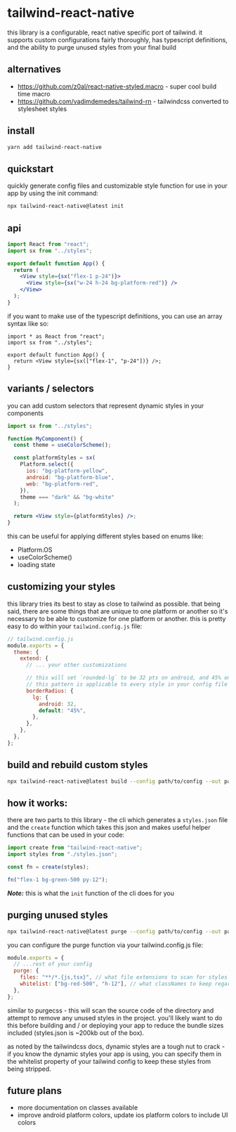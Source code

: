 # tailwind-react-native

this library is a configurable, react native specific port of tailwind. it supports custom configurations fairly thoroughly, has typescript definitions, and the ability to purge unused styles from your final build

## alternatives

- https://github.com/z0al/react-native-styled.macro - super cool build time macro
- https://github.com/vadimdemedes/tailwind-rn - tailwindcss converted to stylesheet styles

## install

```bash
yarn add tailwind-react-native
```

## quickstart

quickly generate config files and customizable style function for use in your app by using the init command:

```bash
npx tailwind-react-native@latest init
```

## api

```jsx
import React from "react";
import sx from "../styles";

export default function App() {
  return (
    <View style={sx("flex-1 p-24")}>
      <View style={sx("w-24 h-24 bg-platform-red")} />
    </View>
  );
}
```

if you want to make use of the typescript definitions, you can use an array syntax like so:

```tsx
import * as React from "react";
import sx from "../styles";

export default function App() {
  return <View style={sx(["flex-1", "p-24"])} />;
}
```

## variants / selectors

you can add custom selectors that represent dynamic styles in your components

```jsx
import sx from "../styles";

function MyComponent() {
  const theme = useColorScheme();

  const platformStyles = sx(
    Platform.select({
      ios: "bg-platform-yellow",
      android: "bg-platform-blue",
      web: "bg-platform-red",
    }),
    theme === "dark" && "bg-white"
  );

  return <View style={platformStyles} />;
}
```

this can be useful for applying different styles based on enums like:

- Platform.OS
- useColorScheme()
- loading state

## customizing your styles

this library tries its best to stay as close to tailwind as possible. that being said, there are some things that are unique to one platform or another so it's necessary to be able to customize for one platform or another. this is pretty easy to do within your `tailwind.config.js` file:

```js
// tailwind.config.js
module.exports = {
  theme: {
    extend: {
      // ... your other customizations

      // this will set `rounded-lg` to be 32 pts on android, and 45% on other platforms
      // this pattern is applicable to every style in your config file
      borderRadius: {
        lg: {
          android: 32,
          default: "45%",
        },
      },
    },
  },
};
```

## build and rebuild custom styles

```bash
npx tailwind-react-native@latest build --config path/to/config --out path/for/styles
```

## how it works:

there are two parts to this library - the cli which generates a `styles.json` file and the `create` function which takes this json and makes useful helper functions that can be used in your code:

```jsx
import create from "tailwind-react-native";
import styles from "./styles.json";

const fn = create(styles);

fn("flex-1 bg-green-500 py-12");
```

**_Note:_** this is what the `init` function of the cli does for you

## purging unused styles

```bash
npx tailwind-react-native@latest purge --config path/to/config --out path/for/styles
```

you can configure the purge function via your tailwind.config.js file:

```js
module.exports = {
  // ...rest of your config
  purge: {
    files: "**/*.{js,tsx}", // what file extensions to scan for styles
    whitelist: ["bg-red-500", "h-12"], // what classNames to keep regardless of what is scanned
  },
};
```

similar to purgecss - this will scan the source code of the directory and attempt to remove any unused styles in the project. you'll likely want to do this before building and / or deploying your app to reduce the bundle sizes included (styles.json is ~200kb out of the box).

as noted by the tailwindcss docs, dynamic styles are a tough nut to crack - if you know the dynamic styles your app is using, you can specify them in the whitelist property of your tailwind config to keep these styles from being stripped.

## future plans

- more documentation on classes available
- improve android platform colors, update ios platform colors to include UI colors
